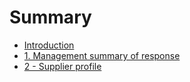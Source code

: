 # Summary

* [Introduction](README.md)
* [1. Management summary of response](1-management_summary_of_response.md)
* [2 - Supplier profile](2-supplier_profile.md)

